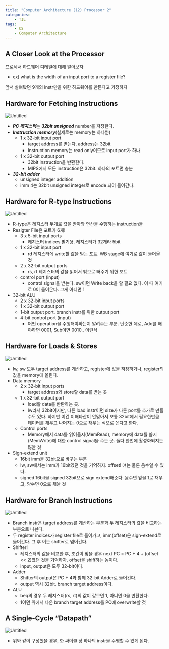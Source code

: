 ```yaml
---
title: "Computer Architecture (12) Processor 2"
categories:
    - TIL
tags:
    - CS
    - Computer Architecture
---
```


## A Closer Look at the Processor

프로세서 하드웨어 디테일에 대해 알아보자

- ex) what is the width of an input port to a register file?

앞서 살펴봤던 9개의 instr만을 위한 하드웨어를 만든다고 가정하자

## Hardware for Fetching Instructions

![Untitled](https://gonnnnn.github.io/image/TIL/0522(1).png)       

- ***PC 레지스터***는 ***32bit unsigned*** number를 저장한다.
- ***Instruction memory***(실제로는 memory는 하나뿐)
    - 1 x 32-bit input port
        - target address를 받는다. address는 32bit
        - Instruction memory는 read only이므로 input port가 하나
    - 1 x 32-bit output port
        - 32bit instruction을 반환한다.
        - MIPS에서 모든 instruction은 32bit. 하나의 포트면 충분
- ***32-bit adder***
    - unsigned integer addition
    - imm 4는 32bit unsigned integer로 encode 되어 들어간다.

## Hardware for R-type Instructions

![Untitled](https://gonnnnn.github.io/image/TIL/0522(2).png)           

- R-type은 레지스터 두개로 값을 받아와 연산을 수행하는 instruction들
- Resigter File은 포트가 6개!
    - 3 x 5-bit input ports
        - 레지스터 indices 받기용. 레지스터가 32개라 5bit
    - 1 x 32-bit input port
        - rd 레지스터에 write할 값을 받는 포트. WB stage에 여기로 값이 들어올 것
    - 2 x 32-bit output ports
        - rs, rt 레지스터의 값을 읽어서 밖으로 빼주기 위한 포트
    - control port (input)
        - control signal을 받는다. sw이면 Write back을 할 필요 없다. 이 때 여기로 0이 들어온다. 그게 아니면 1
- 32-bit ALU
    - 2 x 32-bit input ports
    - 1 x 32-bit output port
    - 1-bit output port. branch instr를 위한 output port
    - 4-bit control port (input)
        - 어떤 operation을 수행해야하는지 알려주는 부분. 단순한 예로, Add를 해야하면 0001, Sub이면 0010.. 이런식

## Hardware for Loads & Stores

![Untitled](https://gonnnnn.github.io/image/TIL/0522(3).png)           

- lw, sw 모두 target address를 계산하고, register에 값을 저장하거나, register의 값을 memory에 올린다.
- Data memory
    - 2 x 32-bit input ports
        - target address와 store할 data를 받는 곳
    - 1 x 32-bit output port
        - load할 data를 반환하는 곳.
        - lw라서 32bit이지만, 다른 load instr이면 size가 다른 port를 추가로 만들 수도 있다. 하지만 이건 이해타산이 안맞아서 보통 32bit에서 필요한만큼 데이터를 채우고 나머지는 0으로 채우는 식으로 쓴다고 한다.
    - Control ports
        - Memory에서 data를 읽어올지(MemRead), memory에 data를 쓸지(MemWrite)에 대한 control signal을 주는 곳. 둘다 한번에 활성화되지는 않을 것
- Sign-extend unit
    - 16bit imm을 32bit으로 바꾸는 부분
    - lw, sw에서는 imm가 16bit였던 것을 기억하자. offset! 얘는 물론 음수일 수 있다.
    - signed 16bit을 signed 32bit으로 sign extend해준다. 음수면 앞을 1로 채우고, 양수면 0으로 채울 것

## Hardware for Branch Instructions

![Untitled](https://gonnnnn.github.io/image/TIL/0522(4).png)           

- Branch instr은 target address를 계산하는 부분과 두 레지스터의 값을 비교하는 부분으로 나뉜다.
- 두 register indices가 register file로 들어가고, imm(offset)은 sign-extend로 들어간다. 그 후 이는 shifter로 넘어간다.
- Shifter!
    - 레지스터의 값을 비교한 후, 조건이 맞을 경우 next PC = PC + 4 + (offset << 2)였던 것을 기억하자. offset을 shift하는 놈이다.
    - input, output은 모두 32-bit이다.
- Adder
    - Shifter의 output은 PC + 4과 함께 32-bit Adder로 들어간다.
    - output 역시 32bit. branch target address이다.
- ALU
    - beq의 경우 두 레지스터(rs, rt)의 값이 같으면 1, 아니면 0을 반환한다.
    - 1이면 위에서 나온 branch target address를 PC에 overwrite할 것

## A Single-Cycle “Datapath”

![Untitled](https://gonnnnn.github.io/image/TIL/0522(5).png)           

- 위와 같이 구성했을 경우, 한 싸이클 당 하나의 instr을 수행할 수 있게 된다.